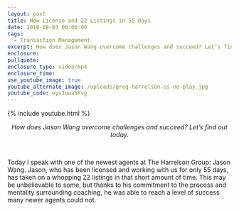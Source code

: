 ```yaml
---
layout: post
title: New License and 22 Listings in 55 Days
date: 2018-08-03 00:00:00
tags:
  - Transaction Management
excerpt: How does Jason Wang overcome challenges and succeed? Let’s find out today.
enclosure:
pullquote:
enclosure_type: video/mp4
enclosure_time:
use_youtube_image: true
youtube_alternate_image: /uploads/greg-harrelson-ss-no-play.jpg
youtube_code: eyv1uwa5Kvg
---
```


{% include youtube.html %}

<center><em>How does Jason Wang overcome challenges and succeed? Let&rsquo;s find out today.</em></center>

 

Today I speak with one of the newest agents at The Harrelson Group: Jason Wang. Jason, who has been licensed and working with us for only 55 days, has taken on a whopping 22 listings in that short amount of time. This may be unbelievable to some, but thanks to his commitment to the process and mentality surrounding coaching, he was able to reach a level of success many newer agents could not.